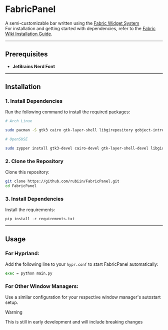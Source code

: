 # FabricPanel

A semi-customizable bar written using the [Fabric Widget System](https://github.com/Fabric-Development/fabric)  
For installation and getting started with dependencies, refer to the [Fabric Wiki Installation Guide](https://its-darsh.github.io/fabric-wiki/introduction/installation-guide/).

---

## **Prerequisites**

- **JetBrains Nerd Font**

---

## **Installation**

### **1. Install Dependencies**

Run the following command to install the required packages:

```bash
# Arch Linux

sudo pacman -S gtk3 cairo gtk-layer-shell libgirepository gobject-introspection gobject-introspection-runtime python python-pip python-gobject python-cairo python-loguru pkgconf

# OpenSUSE

sudo zypper install gtk3-devel cairo-devel gtk-layer-shell-devel libgirepository-1_0-1 libgirepository-2_0-0 gobject-introspection-devel python311 python311-pip python311-gobject python311-gobject-cairo python311-pycairo python311-loguru pkgconf
```

### **2. Clone the Repository**

Clone this repository:

```bash
git clone https://github.com/rubiin/FabricPanel.git
cd FabricPanel
```

### **3. Install Dependencies**

Install the requirements:

```
pip install -r requirements.txt
```

---

## **Usage**

### **For Hyprland:**

Add the following line to your `hypr.conf` to start FabricPanel automatically:

```bash
exec = python main.py
```

### **For Other Window Managers:**

Use a similar configuration for your respective window manager's autostart setup.

> [!WARNING]
> This is still in early development and will include breaking changes
